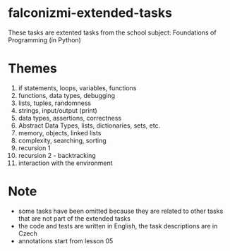 # falconizmi-extended-tasks
These tasks are extented tasks from the school subject: Foundations of Programming (in Python)

# Themes
1. if statements, loops, variables, functions
2. functions, data types, debugging
3. lists, tuples, randomness
4. strings, input/output (print)
5. data types, assertions, correctness
6. Abstract Data Types, lists, dictionaries, sets, etc.
7. memory, objects, linked lists
8. complexity, searching, sorting
9. recursion 1
10. recursion 2 - backtracking
11. interaction with the environment

# Note
- some tasks have been omitted because they are related to other tasks that are not part of the extended tasks
- the code and tests are written in English, the task descriptions are in Czech
- annotations start from lesson 05
